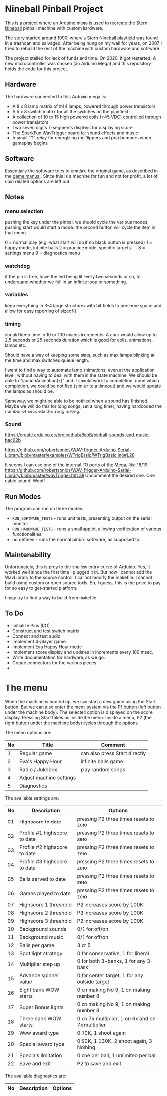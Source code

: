 # Nineball Pinball Project

This is a project where an Arduino mega is used to recreate the [Stern Nineball][1] pinball machine with custom hardware.

The story started around 1990, where a Stern Nineball [playfield][2] was found in a trashcan and salvaged. After being hung on my wall
for years, on 2007 I tried to rebuild the rest of the machine with custom hardware and sofrware.

The project stalled for lack of funds and time. On 2020, it got restarted. A new microcontroller was chosen (an Arduino Mega)
and this repository holds the code for this project.

## Hardware

The hardware connected to this Arduino mega is:

* A 8 x 8 lamp matrix of #44 lamps, powered through power transistors
* A 5 x 8 switch matrix for all the switches on the playfield
* A collection of 10 to 15 high powered coils (+45 VDC) controlled through power transistors
* Two seven digits 7-segments displays for displaying score
* The SparkFun WavTrigger board for sound effects and music
* A small "T" relay for energizing the flippers and pop bumpers when gameplay begins

## Software

Essentially the software tries to emulate the original game, as described in the [game manual][3].
Since this is a machine for fun and not for profit, a lot of coin related options are left out.


## Notes

### menu selection

pushing the key under the pinbal, we shuold cycle the various modes, pushing start would start a mode.
the second button will cycle the item in that menu

0 = normal play (e.g. what start will do if no black button is pressed)
1 = happy mode, infinite balls
2 = practice mode, specific targets.
...
8 = settings menu
9 = diagnostics menu


### watchdog

if the pin is free, have the led being lit every two seconds or so,
to understand whether we fell in an infinite loop or something.



### variables

keep everything in 3-4 large structures with bit fields
to preserve space and allow for easy reporting of sizeof()


### timing

should keep time in 10 or 100 msecs increments.
A char would allow up to 2.5 seconds or 25 seconds duration which is good for coils, animations, lamps etc.

Should have a way of keeping some stats, such as max lamps blinking at the time and max switches queue length.


I want to find a way to automate lamp animations, even at the application level,
without having to deal with them in the state machine. We should be able to
"launchAnimation(x)" and it should work to completion, upon which completion,
we could be notified (similar to a timeout) and we would update the lamps as should be.

Sameway, we might be able to be notified when a sound has finished.
Maybe we will do this for long songs, set a long timer, having hardcoded the number of seconds
the song is long.


### Sound

https://create.arduino.cc/projecthub/BobB/pinball-sounds-and-music-bac92b

https://github.com/robertsonics/WAV-Trigger-Arduino-Serial-Library/blob/master/examples/WTrigBasic/WTrigBasic.ino#L28

It seems I can use one of the internal I/O ports of the Mega, like 18/19.
https://github.com/robertsonics/WAV-Trigger-Arduino-Serial-Library/blob/master/wavTrigger.h#L38
Uncomment the desired one. One cable sound! Woot!


## Run Modes

The program can run on three modes:

* `RUN_SOFTWARE_TESTS` - runs unit tests, presenting output on the serial monitor
* `RUN_HARDWARE_TESTS` - runs a small applet, allowing verification of various functionalities
* no defines - runs the normal pinball sofrware, as supposed to.

## Maintenability

Unfortunately, this is prey to the shallow entry curve of Arduino. Yes, it worked well since the first time I plugged it in.
But now I cannot add the WavLibrary to the source control. I cannot modify the makefile.
I cannot build using custom or open source tools.
So, I guess, this is the price to pay for so easy to get-started platform.

I may try to find a way to build from makefile.


## To Do

* Initialize Pins (I/O)
* Construct and test switch matrix
* Connect and test audio
* Implement 4-player game.
* Implement Eva Happy Hour mode
* Implement score display and updates in increments every 100 msec.
* Write documentation for hardware, as we go.
* Create connectors for the various pieces.
*

# The menu

When the machine is booted up, we can start a new game using the Start button.
But we can also enter the menu system via the P1 button (left button under the
machine body). The selected option is displayed on the score display. Pressing
Start takes us inside the menu. Inside a menu, P2 (the right button under the
machine body) cycles through the options

The menu options are:

| No | Title | Comment |
| -- | ----- | ------- |
| 1 | Regular game | can also press Start directly |
| 2 | Eva's Happy Hour | infinite balls game |
| 3 | Radio / Jukebox | play random songs |
| 4 | Adjust machine settings | |
| 5 | Diagnostics | |

The available settings are:

| No | Description | Options |
| -- | ----------- | ------- |
| 01 | Highscore to date | pressing P2 three times resets to zero |
| 02 | Profile #1 highscore to date | pressing P2 three times resets to zero |
| 03 | Profile #2 highscore to date | pressing P2 three times resets to zero |
| 04 | Profile #3 highscore to date | pressing P2 three times resets to zero |
| 05 | Balls served to date | pressing P2 three times resets to zero |
| 06 | Games played to date | pressing P2 three times resets to zero |
| 07 | Highscore 1 threshold | P2 increases score by 100K |
| 08 | Highscore 2 threshold | P2 increases score by 100K |
| 09 | Highscore 3 threshold | P2 increases score by 100K |
| 10 | Background sounds | 0/1 for off/on |
| 11 | Background music | 0/1 for off/on |
| 12 | Balls per game | 3 or 5 |
| 13 | Spot light strategy | 0 for conservative, 1 for liberal |
| 14 | Multiplier step up | 0 for both 3-banks, 1 for any 3-bank |
| 15 | Advance spinner value | 0 for center target, 1 for any outside target |
| 16 | Eight bank WOW starts | 0 on making No 9, 1 on making number 8 |
| 17 | Super Bonus lights | 0 on making No 9, 1 on making number 8 |
| 18 | Three bank WOW starts | 0 on 7x multiplier, 1 on 6x and on 7x multiplier |
| 19 | Wow award type | 0 70K, 1 shoot again |
| 20 | Special award type | 0 90K, 1 130K, 2 shoot again, 3 Nothing |
| 21 | Specials limitation | 0 one per ball, 1 unlimited per ball |
| 22 | Save and exit | P2 to save and exit |

The available diagnostics are:

| No | Description | Options |
| -- | ----------- | ------- |






[1]: https://www.ipdb.org/machine.cgi?id=1678
[2]: https://www.ipdb.org/images/1678/image-4.jpg
[3]: https://www.ipdb.org/files/1678/Stern_1980_Nine_Ball_Manual.pdf


